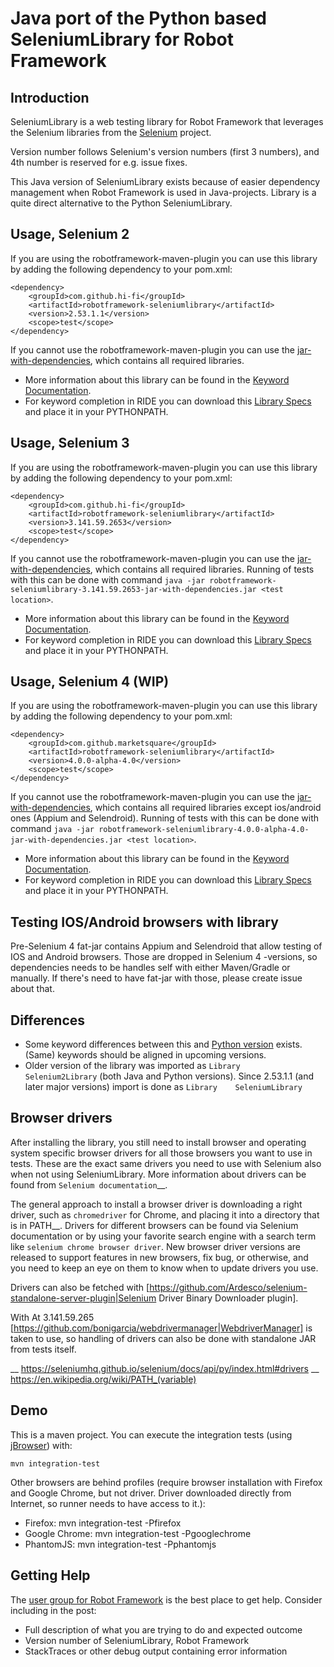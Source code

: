 Java port of the Python based SeleniumLibrary for Robot Framework
==========================================================================

Introduction
------------

SeleniumLibrary is a web testing library for Robot Framework that leverages
the Selenium libraries from the [Selenium](http://docs.seleniumhq.org) project.

Version number follows Selenium's version numbers (first 3 numbers), and 4th number is reserved for e.g. issue fixes.

This Java version of SeleniumLibrary exists because of easier dependency management when Robot Framework is used in Java-projects. Library is a quite direct alternative to the Python SeleniumLibrary.

Usage, Selenium 2
-----------------
If you are using the robotframework-maven-plugin you can
use this library by adding the following dependency to 
your pom.xml:

    <dependency>
        <groupId>com.github.hi-fi</groupId>
        <artifactId>robotframework-seleniumlibrary</artifactId>
        <version>2.53.1.1</version>
        <scope>test</scope>
    </dependency>

If you cannot use the robotframework-maven-plugin you can use the
[jar-with-dependencies](https://repo1.maven.org/maven2/com/github/hi-fi/robotframework-seleniumlibrary/2.53.1.1/robotframework-seleniumlibrary-2.53.1.1-jar-with-dependencies.jar),
which contains all required libraries.

* More information about this library can be found in the
  [Keyword Documentation](https://repo1.maven.org/maven2/com/github/hi-fi/robotframework-seleniumlibrary/2.53.1.1/robotframework-seleniumlibrary-2.53.1.1.html).
* For keyword completion in RIDE you can download this
  [Library Specs](https://repo1.maven.org/maven2/com/github/hi-fi/robotframework-seleniumlibrary/2.53.1.1/robotframework-seleniumlibrary-2.53.1.1.xml)
  and place it in your PYTHONPATH.


Usage, Selenium 3
-----------------

If you are using the robotframework-maven-plugin you can
use this library by adding the following dependency to 
your pom.xml:

    <dependency>
        <groupId>com.github.hi-fi</groupId>
        <artifactId>robotframework-seleniumlibrary</artifactId>
        <version>3.141.59.2653</version>
        <scope>test</scope>
    </dependency>

If you cannot use the robotframework-maven-plugin you can use the
[jar-with-dependencies](https://repo1.maven.org/maven2/com/github/hi-fi/robotframework-seleniumlibrary/3.141.59.2653/robotframework-seleniumlibrary-3.141.59.2653-jar-with-dependencies.jar),
which contains all required libraries. Running of tests with this can be done with command `java -jar robotframework-seleniumlibrary-3.141.59.2653-jar-with-dependencies.jar <test location>`.  

* More information about this library can be found in the
  [Keyword Documentation](https://repo1.maven.org/maven2/com/github/hi-fi/robotframework-seleniumlibrary/3.141.59.2653/robotframework-seleniumlibrary-3.141.59.2653.html).
* For keyword completion in RIDE you can download this
  [Library Specs](https://repo1.maven.org/maven2/com/github/hi-fi/robotframework-seleniumlibrary/3.141.59.2653/robotframework-seleniumlibrary-3.141.59.2653.xml)
  and place it in your PYTHONPATH.

Usage, Selenium 4 (WIP)
-----------------------

If you are using the robotframework-maven-plugin you can
use this library by adding the following dependency to 
your pom.xml:

    <dependency>
        <groupId>com.github.marketsquare</groupId>
        <artifactId>robotframework-seleniumlibrary</artifactId>
        <version>4.0.0-alpha-4.0</version>
        <scope>test</scope>
    </dependency>

If you cannot use the robotframework-maven-plugin you can use the
[jar-with-dependencies](https://repo1.maven.org/maven2/com/github/marketsquare/robotframework-seleniumlibrary/4.0.0-alpha-4.0/robotframework-seleniumlibrary-4.0.0-alpha-4.0-jar-with-dependencies.jar),
which contains all required libraries except ios/android ones (Appium and Selendroid). Running of tests with this can be done with command `java -jar robotframework-seleniumlibrary-4.0.0-alpha-4.0-jar-with-dependencies.jar <test location>`.  

* More information about this library can be found in the
  [Keyword Documentation](https://repo1.maven.org/maven2/com/github/marketsquare/robotframework-seleniumlibrary/4.0.0-alpha-4.0/robotframework-seleniumlibrary-4.0.0-alpha-4.0.html).
* For keyword completion in RIDE you can download this
  [Library Specs](https://repo1.maven.org/maven2/com/github/marketsquare/robotframework-seleniumlibrary/4.0.0-alpha-4.0/robotframework-seleniumlibrary-4.0.0-alpha-4.0.xml)
  and place it in your PYTHONPATH.

Testing IOS/Android browsers with library
-----------------------------------------
Pre-Selenium 4 fat-jar contains Appium and Selendroid that allow testing of IOS and Android browsers. Those are dropped in Selenium 4 -versions,
so dependencies needs to be handles self with either Maven/Gradle or manually. If there's need to have fat-jar with those, please create issue about that.

Differences
-----------

* Some keyword differences between this and [Python version](https://github.com/robotframework/SeleniumLibrary) exists. (Same) keywords should be aligned in upcoming versions.
* Older version of the library was imported as `Library    Selenium2Library` (both Java and Python versions). 
Since 2.53.1.1 (and later major versions) import is done as `Library    SeleniumLibrary`


Browser drivers
---------------

After installing the library, you still need to install browser and
operating system specific browser drivers for all those browsers you
want to use in tests. These are the exact same drivers you need to use with
Selenium also when not using SeleniumLibrary. More information about
drivers can be found from `Selenium documentation`__.

The general approach to install a browser driver is downloading a right
driver, such as ``chromedriver`` for Chrome, and placing it into
a directory that is in PATH__. Drivers for different browsers
can be found via Selenium documentation or by using your favorite
search engine with a search term like ``selenium chrome browser driver``.
New browser driver versions are released to support features in
new browsers, fix bug, or otherwise, and you need to keep an eye on them
to know when to update drivers you use.

Drivers can also be fetched with [https://github.com/Ardesco/selenium-standalone-server-plugin|Selenium Driver Binary Downloader plugin].

With At 3.141.59.265 [https://github.com/bonigarcia/webdrivermanager|WebdriverManager] is taken to use, so handling of drivers can also be done with standalone JAR from tests itself.

__ https://seleniumhq.github.io/selenium/docs/api/py/index.html#drivers
__ https://en.wikipedia.org/wiki/PATH_(variable)

Demo
----

This is a maven project. You can execute the integration tests (using [jBrowser](https://github.com/machinepublishers/jbrowserdriver)) with:

    mvn integration-test
    
Other browsers are behind profiles 
(require browser installation with Firefox and Google Chrome, but not driver. Driver downloaded directly from Internet, so runner needs to have access to it.):

* Firefox: mvn integration-test -Pfirefox
* Google Chrome: mvn integration-test -Pgooglechrome
* PhantomJS: mvn integration-test -Pphantomjs 

Getting Help
------------

The [user group for Robot Framework](https://groups.google.com/forum/#!forum/robotframework-users)
is the best place to get help. Consider including in the post:
* Full description of what you are trying to do and expected outcome
* Version number of SeleniumLibrary, Robot Framework
* StackTraces or other debug output containing error information
